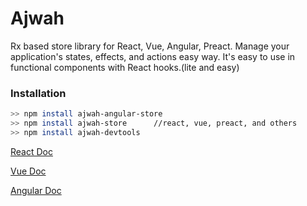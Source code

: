 # Ajwah

Rx based store library for React, Vue, Angular, Preact. Manage your application's states, effects, and actions easy way. It's easy to use in functional components with React hooks.(lite and easy)

### Installation

```sh
>> npm install ajwah-angular-store
>> npm install ajwah-store      //react, vue, preact, and others
>> npm install ajwah-devtools
```

[React Doc](https://github.com/JUkhan/Ajwah/tree/minandeasy/docs/react#ajwah)

[Vue Doc](https://github.com/JUkhan/Ajwah/tree/minandeasy/docs/vue#ajwah)

[Angular Doc](https://github.com/JUkhan/Ajwah/tree/minandeasy/docs/angular#ajwah)
